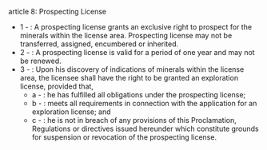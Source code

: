 article 8: Prospecting License 

<ul>
			<li>1 - : A prospecting license grants an exclusive right to prospect for the minerals within the license area. Prospecting license may not be transferred, assigned, encumbered or inherited. <ul>
			</ul></li>			<li>2 - : A prospecting license is valid for a period of one year and may not be renewed. <ul>
			</ul></li>			<li>3 - : Upon his discovery of indications of minerals within the license area, the licensee shall have the right to be granted an exploration license, provided that, <ul>
						<li>a - : he has fulfilled all obligations under the prospecting license; <ul>
						</ul></li>						<li>b - : meets all requirements in connection with the application for an exploration license; and <ul>
						</ul></li>						<li>c - : he is not in breach of any provisions of this Proclamation, Regulations or directives issued hereunder which constitute grounds for suspension or revocation of the prospecting license. <ul>
						</ul></li>			</ul></li></ul>
